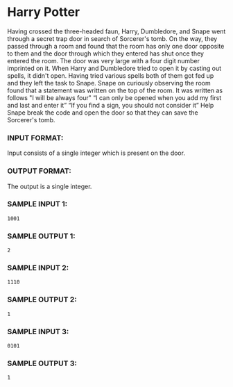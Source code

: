 # Harry Potter

Having crossed the three-headed faun, Harry, Dumbledore, and Snape went through a secret trap door in search of Sorcerer's tomb. On the way, they passed through a room and found that the room has only one door opposite to them and the door through which they entered has shut once they entered the room. The door was very large with a four digit number imprinted on it. When Harry and Dumbledore tried to open it by casting out spells, it didn't open. Having tried various spells both of them got fed up and they left the task to Snape. Snape on curiously observing the room found that a statement was written on the top of the room. It was written as follows "I will be always four" “I can only be opened when you add my first and last and enter it” “If you find a sign, you should not consider it” Help Snape break the code and open the door so that they can save the Sorcerer's tomb.

### INPUT FORMAT:

Input consists of a single integer which is present on the door.

### OUTPUT FORMAT:

The output is a single integer.

### SAMPLE INPUT 1: 

```
1001
```

### SAMPLE OUTPUT 1: 

```
2
```

### SAMPLE INPUT 2: 

```
1110
```

### SAMPLE OUTPUT 2: 

```
1
```

### SAMPLE INPUT 3: 

```
0101
```

### SAMPLE OUTPUT 3: 

```
1
```
